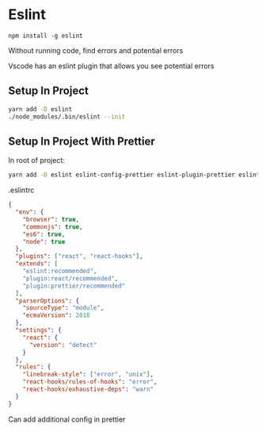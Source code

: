 # Eslint

`npm install -g eslint`

Without running code, find errors and potential errors

Vscode has an eslint plugin that allows you see potential errors

## Setup In Project

```bash
yarn add -D eslint
./node_modules/.bin/eslint --init
```

## Setup In Project With Prettier

In root of project:

```bash
yarn add -D eslint eslint-config-prettier eslint-plugin-prettier eslint-plugin-react eslint-plugin-react-hooks prettier
```

.eslintrc

```json
{
  "env": {
    "browser": true,
    "commonjs": true,
    "es6": true,
    "node": true
  },
  "plugins": ["react", "react-hooks"],
  "extends": [
    "eslint:recommended",
    "plugin:react/recommended",
    "plugin:prettier/recommended"
  ],
  "parserOptions": {
    "sourceType": "module",
    "ecmaVersion": 2018
  },
  "settings": {
    "react": {
      "version": "detect"
    }
  },
  "rules": {
    "linebreak-style": ["error", "unix"],
    "react-hooks/rules-of-hooks": "error",
    "react-hooks/exhaustive-deps": "warn"
  }
}
```

Can add additional config in prettier